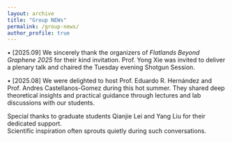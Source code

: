 ```yaml
---
layout: archive
title: "Group NEWs"
permalink: /group-news/
author_profile: true
---
```



• [2025.09] We sincerely thank the organizers of *Flatlands Beyond Graphene 2025* for their kind invitation. Prof. Yong Xie was invited to deliver a plenary talk and chaired the Tuesday evening Shotgun Session.  

• [2025.08] We were delighted to host Prof. Eduardo R. Hernández and Prof. Andres Castellanos-Gomez during this hot summer. They shared deep theoretical insights and practical guidance through lectures and lab discussions with our students.  

Special thanks to graduate students Qianjie Lei and Yang Liu for their dedicated support.  
Scientific inspiration often sprouts quietly during such conversations.

